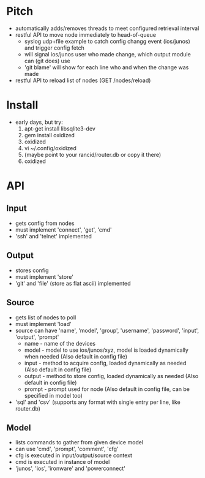 # Pitch
 * automatically adds/removes threads to meet configured retrieval interval
 * restful API to move node immediately to head-of-queue 
   * syslog udp+file example to catch config changg event (ios/junos) and trigger config fetch
   * will signal ios/junos user who made change, which output module can (git does) use
   * 'git blame' will show for each line who and when the change was made
 * restful API to reload list of nodes (GET /nodes/reload)

# Install
 * early days, but try:
   1. apt-get install libsqlite3-dev
   2. gem install oxidized
   3. oxidized
   4. vi ~/.config/oxidized
   5. (maybe point to your rancid/router.db or copy it there)
   6. oxidized

# API
## Input
 * gets config from nodes
 * must implement 'connect', 'get', 'cmd'
 * 'ssh' and 'telnet' implemented

## Output
 * stores config
 * must implement 'store'
 * 'git' and 'file' (store as flat ascii) implemented

## Source
 * gets list of nodes to poll
 * must implement 'load'
 * source can have 'name', 'model', 'group', 'username', 'password', 'input', 'output', 'prompt'
   * name - name of the devices
   * model - model to use ios/junos/xyz, model is loaded dynamically when needed (Also default in config file)
   * input - method to acquire config, loaded dynamically as needed (Also default in config file)
   * output - method to store config, loaded dynamically as needed (Also default in config file)
   * prompt - prompt used for node (Also default in config file, can be specified in model too)
 * 'sql' and 'csv' (supports any format with single entry per line, like router.db)

## Model
 * lists commands to gather from given device model
 * can use 'cmd', 'prompt', 'comment', 'cfg'
 * cfg is executed in input/output/source context
 * cmd is executed in instance of model
 * 'junos', 'ios', 'ironware' and 'powerconnect'

